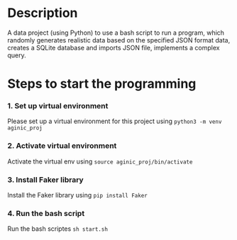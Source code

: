 # Description
A data project (using Python) to use a bash script to run a program, which randomly generates realistic data based on the specified JSON format data, creates a SQLite database and imports JSON file, implements a complex query.

# Steps to start the programming
### 1. Set up virtual environment
Please set up a virtual environment for this project using `python3 -m venv aginic_proj`
### 2. Activate virtual environment
Activate the virtual env using `source aginic_proj/bin/activate`
### 3. Install Faker library
Install the Faker library using `pip install Faker`
### 4. Run the bash script
Run the bash scriptes `sh start.sh`
